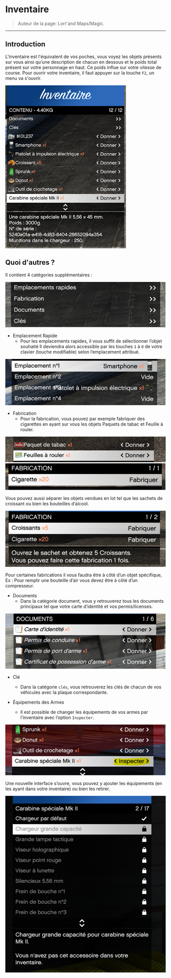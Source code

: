 # Inventaire

> Auteur de la page: Lorr'and Maps/Magic.

---

## Introduction

L'inventaire est l'équivalent de vos poches, vous voyez les objets présents sur vous ainsi qu’une description de chacun en dessous et le poids total présent sur votre personnage en haut. Ce poids influe sur votre vitesse de course. 
Pour ouvrir votre inventaire, il faut appuyer sur la touche `F2`, un menu va s'ouvrir. 

![Inventory](../../../_media/life/guides/general/inventory/inventory1.png)

## Quoi d'autres ?

Il contient 4 catégories supplémentaires :

![Inventory](../../../_media/life/guides/general/inventory/inventory2.png)


* Emplacement Rapide
    - Pour les emplacements rapides, il vous suffit de sélectionner l’objet souhaité 
Il deviendra alors accessible par les touches `1` à `0` de votre clavier (touche modifiable) selon l’emplacement attribué.

![Inventory](../../../_media/life/guides/general/inventory/inventory3.png)

* Fabrication
    - Pour la fabrication, vous pouvez par exemple fabriquer des cigarettes en ayant sur vous les objets Paquets de tabac et Feuille à rouler.

![Inventory](../../../_media/life/guides/general/inventory/inventory4.png)
![Inventory](../../../_media/life/guides/general/inventory/inventory5.png)

Vous pouvez aussi séparer les objets vendues en lot tel que les sachets de croissant ou bien les bouteilles d’alcool.

![Inventory](../../../_media/life/guides/general/inventory/inventory6.png)

Pour certaines fabrications il vous faudra être à côté d’un objet spécifique,
Ex : Pour remplir une bouteille d’air vous devez être à côté d’un compresseur.

* Documents
    -  Dans la catégorie document, vous y retrouverez tous les documents principaux tel que 
votre carte d’identité et vos permis/licenses. 

![Inventory](../../../_media/life/guides/general/inventory/inventory7.png)


* Clé
    - Dans la catégorie `clés`, vous retrouverez les clés de chacun de vos véhicules avec la plaque correspondante.


* Équipements des Armes
    - Il est possible de changer les équipements de vos armes par l’inventaire avec l’option `Inspecter`.

![Inventory](../../../_media/life/guides/general/inventory/inventory8.png)

Une nouvelle interface s’ouvre, vous pouvez y ajouter les équipements (en les ayant dans votre inventaire) ou bien les retirer.

![Inventory](../../../_media/life/guides/general/inventory/inventory9.png)